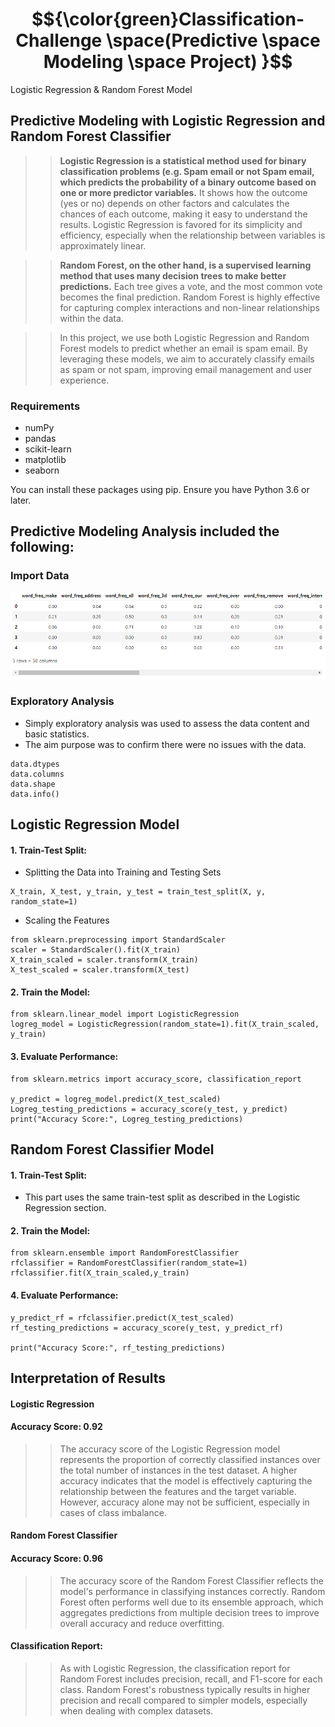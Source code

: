 # $${\color{green}Classification-Challenge \space(Predictive \space Modeling \space Project) }$$
Logistic Regression &amp; Random Forest Model

## Predictive Modeling with Logistic Regression and Random Forest Classifier

>> **Logistic Regression is a statistical method used for binary classification problems (e.g. Spam email or not Spam email, which predicts the probability of a binary outcome based on one or more predictor variables.** It shows how the outcome (yes or no) depends on other factors and calculates the chances of each outcome, making it easy to understand the results. Logistic Regression is favored for its simplicity and efficiency, especially when the relationship between variables is approximately linear.

>> **Random Forest, on the other hand, is a supervised learning method that uses many decision trees to make better predictions.** Each tree gives a vote, and the most common vote becomes the final prediction. Random Forest is highly effective for capturing complex interactions and non-linear relationships within the data.

>> In this project, we use both Logistic Regression and Random Forest models to predict whether an email is spam email. By leveraging these models, we aim to accurately classify emails as spam or not spam, improving email management and user experience.


### Requirements
- numPy
- pandas
- scikit-learn
- matplotlib
- seaborn

You can install these packages using pip. Ensure you have Python 3.6 or later.

## Predictive Modeling Analysis included the following: 

### Import Data
![](Module13_images/ImportingSpamData.PNG)
  
### Exploratory Analysis
- Simply exploratory analysis was used to assess the data content and basic statistics.
- The aim purpose was to confirm there were no issues with the data. 
```
data.dtypes
data.columns
data.shape
data.info()
```
## Logistic Regression Model
#### 1. Train-Test Split:
- Splitting the Data into Training and Testing Sets
```
X_train, X_test, y_train, y_test = train_test_split(X, y, random_state=1)
```
- Scaling the Features
```
from sklearn.preprocessing import StandardScaler
scaler = StandardScaler().fit(X_train)
X_train_scaled = scaler.transform(X_train)
X_test_scaled = scaler.transform(X_test)
```
#### 2. Train the Model:
```
from sklearn.linear_model import LogisticRegression
logreg_model = LogisticRegression(random_state=1).fit(X_train_scaled, y_train)
```
#### 3. Evaluate Performance:
```
from sklearn.metrics import accuracy_score, classification_report

y_predict = logreg_model.predict(X_test_scaled)
Logreg_testing_predictions = accuracy_score(y_test, y_predict)
print("Accuracy Score:", Logreg_testing_predictions)
```

## Random Forest Classifier Model
#### 1. Train-Test Split:
- This part uses the same train-test split as described in the Logistic Regression section.
#### 2. Train the Model:
```
from sklearn.ensemble import RandomForestClassifier
rfclassifier = RandomForestClassifier(random_state=1)
rfclassifier.fit(X_train_scaled,y_train)
```
#### 4. Evaluate Performance:
```
y_predict_rf = rfclassifier.predict(X_test_scaled)
rf_testing_predictions = accuracy_score(y_test, y_predict_rf)

print("Accuracy Score:", rf_testing_predictions)
```
## Interpretation of Results
#### Logistic Regression
#### Accuracy Score: 0.92

>> The accuracy score of the Logistic Regression model represents the proportion of correctly classified instances over the total number of instances in the test dataset. A higher accuracy indicates that the model is effectively capturing the relationship between the features and the target variable. However, accuracy alone may not be sufficient, especially in cases of class imbalance.

#### Random Forest Classifier
#### Accuracy Score:  0.96

>> The accuracy score of the Random Forest Classifier reflects the model's performance in classifying instances correctly. Random Forest often performs well due to its ensemble approach, which aggregates predictions from multiple decision trees to improve overall accuracy and reduce overfitting.

#### Classification Report:

>> As with Logistic Regression, the classification report for Random Forest includes precision, recall, and F1-score for each class. Random Forest's robustness typically results in higher precision and recall compared to simpler models, especially when dealing with complex datasets.
